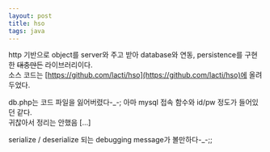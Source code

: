 ```yaml
---
layout: post
title: hso
tags: java
---
```


http 기반으로 object를 server와 주고 받아 database와 연동, persistence를 구현한 ~~대충만든~~ 라이브러리이다.  
소스 코드는 [https://github.com/lacti/hso](https://github.com/lacti/hso)에 올려두었다.

db.php는 코드 파일을 잃어버렸다-_-; 아마 mysql 접속 함수와 id/pw 정도가 들어있던 같다.  
귀찮아서 정리는 안했음 [...]

serialize / deserialize 되는 debugging message가 볼만하다-_-;;